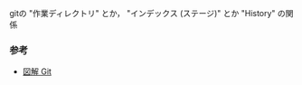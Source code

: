gitの "作業ディレクトリ" とか， "インデックス (ステージ)" とか "History" の関係

### 参考

- [図解 Git](https://marklodato.github.io/visual-git-guide/index-ja.html)


